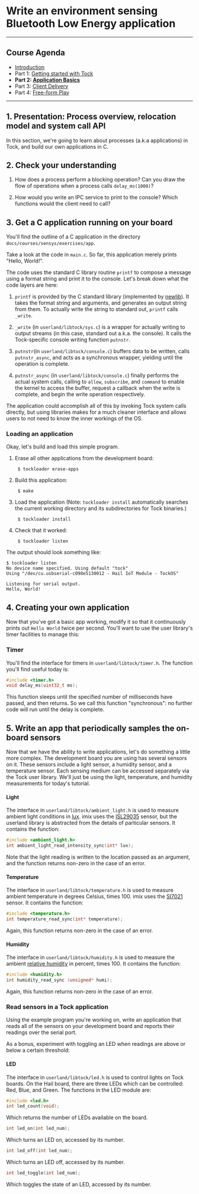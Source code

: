 # Write an environment sensing Bluetooth Low Energy application
---

## Course Agenda

- [Introduction](README.md)
- Part 1: [Getting started with Tock](environment.md)
- **Part 2: [Application Basics](application.md)**
- Part 3: [Client Delivery](client.md)
- Part 4: [Free-form Play](freeform.md)

---

## 1. Presentation: Process overview, relocation model and system call API

In this section, we're going to learn about processes (a.k.a applications) in
Tock, and build our own applications in C.

## 2. Check your understanding

1. How does a process perform a blocking operation? Can you draw the flow of
   operations when a process calls `delay_ms(1000)`?

2. How would you write an IPC service to print to the console? Which functions
   would the client need to call?

## 3. Get a C application running on your board

You'll find the outline of a C application in the directory
`docs/courses/sensys/exercises/app`.

Take a look at the code in `main.c`. So far, this application merely prints
"Hello, World!".

The code uses the standard C library routine `printf` to compose a message
using a format string and print it to the console. Let's break down what the
code layers are here:

1. `printf` is provided by the C standard library (implemented by
   [newlib](https://sourceware.org/newlib/)). It takes the format string and
   arguments, and generates an output string from them. To actually write the
   string to standard out, `printf` calls `_write`.

2. `_write` (in `userland/libtock/sys.c`) is a wrapper for actually writing to
   output streams (in this case, standard out a.k.a. the console). It calls
   the Tock-specific console writing function `putnstr`.

3. `putnstr`(in `userland/libtock/console.c`) buffers data to be written, calls
   `putnstr_async`, and acts as a synchronous wrapper, yielding until the
   operation is complete.

4. `putnstr_async` (in `userland/libtock/console.c`) finally performs the
   actual system calls, calling to `allow`, `subscribe`, and `command` to
   enable the kernel to access the buffer, request a callback when the write is
   complete, and begin the write operation respectively.


The application could accomplish all of this by invoking Tock system calls
directly, but using libraries makes for a much cleaner interface and allows
users to not need to know the inner workings of the OS.


### Loading an application

Okay, let's build and load this simple program.

1. Erase all other applications from the development board:

        $ tockloader erase-apps

2. Build this application:

        $ make

3. Load the application (Note: `tockloader install` automatically searches the
   current working directory and its subdirectories for Tock binaries.)

        $ tockloader install

4. Check that it worked:

        $ tockloader listen

The output should look something like:

```
$ tockloader listen
No device name specified. Using default "tock"
Using "/dev/cu.usbserial-c098e5130012 - Hail IoT Module - TockOS"

Listening for serial output.
Hello, World!
```

## 4. Creating your own application

Now that you've got a basic app working, modify it so that it continuously
prints out `Hello World` twice per second.  You'll want to use the user
library's timer facilities to manage this:

### Timer

You'll find the interface for timers in `userland/libtock/timer.h`. The
function you'll find useful today is:

```c
#include <timer.h>
void delay_ms(uint32_t ms);
```

This function sleeps until the specified number of milliseconds have passed, and
then returns.  So we call this function "synchronous": no further code will run
until the delay is complete.

## 5. Write an app that periodically samples the on-board sensors

Now that we have the ability to write applications, let's do something a little
more complex. The development board you are using has several sensors on it.
These sensors include a light sensor, a humidity sensor, and a temperature
sensor. Each sensing medium can be accessed separately via the Tock user
library. We'll just be using the light, temperature, and humidity measurements
for today's tutorial.

#### Light

The interface in `userland/libtock/ambient_light.h` is used to measure ambient
light conditions in [lux](https://en.wikipedia.org/wiki/Lux). imix uses the
[ISL29035](https://www.intersil.com/en/products/optoelectronics/ambient-light-sensors/light-to-digital-sensors/ISL29035.html)
sensor, but the userland library is abstracted from the details of particular
sensors.  It contains the function:

```c
#include <ambient_light.h>
int ambient_light_read_intensity_sync(int* lux);
```

Note that the light reading is written to the location passed as an
argument, and the function returns non-zero in the case of an error.

#### Temperature

The interface in `userland/libtock/temperature.h` is used to measure ambient
temperature in degrees Celsius, times 100. imix uses the
[SI7021](https://www.silabs.com/products/sensors/humidity-sensors/Pages/si7013-20-21.aspx)
sensor. It contains the function:

```c
#include <temperature.h>
int temperature_read_sync(int* temperature);
```

Again, this function returns non-zero in the case of an error.

#### Humidity

The interface in `userland/libtock/humidity.h` is used to measure the ambient
[relative humidity](https://en.wikipedia.org/wiki/Relative_humidity) in
percent, times 100. It contains the function:

```c
#include <humidity.h>
int humidity_read_sync (unsigned* humi);
```

Again, this function returns non-zero in the case of an error.

### Read sensors in a Tock application

Using the example program you're working on, write an application that reads
all of the sensors on your development board and reports their readings over
the serial port.

As a bonus, experiment with toggling an LED when readings are above or below a
certain threshold:

#### LED

The interface in `userland/libtock/led.h` is used to control lights on Tock boards. On the Hail
board, there are three LEDs which can be controlled: Red, Blue, and Green. The
functions in the LED module are:

```c
#include <led.h>
int led_count(void);
```

Which returns the number of LEDs available on the board.

```c
int led_on(int led_num);
```

Which turns an LED on, accessed by its number.

```c
int led_off(int led_num);
```

Which turns an LED off, accessed by its number.

```c
int led_toggle(int led_num);
```

Which toggles the state of an LED, accessed by its number.
